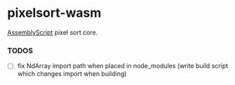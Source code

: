 # pixelsort-wasm

[AssemblyScript](https://github.com/AssemblyScript/assemblyscript) pixel sort core.

### TODOS

- [ ] fix NdArray import path when placed in node_modules (write build script which changes import when building)